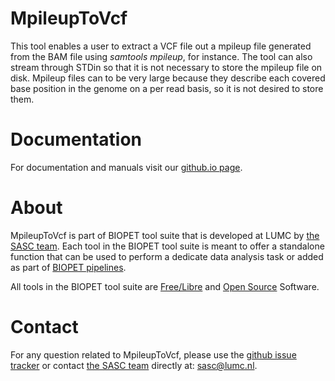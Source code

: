 # MpileupToVcf


This tool enables a user to extract a VCF file out a mpileup file generated from the BAM file using *samtools mpileup*,
for instance. The tool can also stream through STDin so that it is not necessary to store the mpileup file
on disk. Mpileup files can to be very large because they describe each covered base position in the genome on a per
read basis, so it is not desired to store them.
    

# Documentation

For documentation and manuals visit our [github.io page](https://biopet.github.io/mpileuptovcf).

# About


MpileupToVcf is part of BIOPET tool suite that is developed at LUMC by [the SASC team](http://sasc.lumc.nl/).
Each tool in the BIOPET tool suite is meant to offer a standalone function that can be used to perform a
dedicate data analysis task or added as part of [BIOPET pipelines](http://biopet-docs.readthedocs.io/en/latest/).

All tools in the BIOPET tool suite are [Free/Libre](https://www.gnu.org/philosophy/free-sw.html) and
[Open Source](https://opensource.org/osd) Software.
    

# Contact


<p>
  <!-- Obscure e-mail address for spammers -->
For any question related to MpileupToVcf, please use the
<a href='https://github.com/biopet/mpileuptovcf/issues'>github issue tracker</a>
or contact
 <a href='http://sasc.lumc.nl/'>the SASC team</a> directly at: <a href='&#109;&#97;&#105;&#108;&#116;&#111;&#58;&#115;&#97;&#115;&#99;&#64;&#108;&#117;&#109;&#99;&#46;&#110;&#108;'>
&#115;&#97;&#115;&#99;&#64;&#108;&#117;&#109;&#99;&#46;&#110;&#108;</a>.
</p>

     

